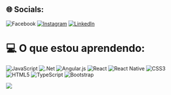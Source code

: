 
## 🌐 Socials:
![Facebook](https://img.shields.io/badge/Facebook-%231877F2.svg?logo=Facebook&logoColor=white) [![Instagram](https://img.shields.io/badge/Instagram-%23E4405F.svg?logo=Instagram&logoColor=white)](https://instagram.com/https://www.instagram.com/domingoscapewa/#) [![LinkedIn](https://img.shields.io/badge/LinkedIn-%230077B5.svg?logo=linkedin&logoColor=white)](https://linkedin.com/in/https://www.linkedin.com/in/domingos-c-ti?utm_source=share&utm_campaign=share_via&utm_content=profile&utm_medium=android_app) 

# 💻 O que estou aprendendo:
![JavaScript](https://img.shields.io/badge/javascript-%23323330.svg?style=for-the-badge&logo=javascript&logoColor=%23F7DF1E) ![.Net](https://img.shields.io/badge/.NET-5C2D91?style=for-the-badge&logo=.net&logoColor=white) ![Angular.js](https://img.shields.io/badge/angular.js-%23E23237.svg?style=for-the-badge&logo=angularjs&logoColor=white) ![React](https://img.shields.io/badge/react-%2320232a.svg?style=for-the-badge&logo=react&logoColor=%2361DAFB) ![React Native](https://img.shields.io/badge/react_native-%2320232a.svg?style=for-the-badge&logo=react&logoColor=%2361DAFB) ![CSS3](https://img.shields.io/badge/css3-%231572B6.svg?style=for-the-badge&logo=css3&logoColor=white) ![HTML5](https://img.shields.io/badge/html5-%23E34F26.svg?style=for-the-badge&logo=html5&logoColor=white) ![TypeScript](https://img.shields.io/badge/typescript-%23007ACC.svg?style=for-the-badge&logo=typescript&logoColor=white) ![Bootstrap](https://img.shields.io/badge/bootstrap-%238511FA.svg?style=for-the-badge&logo=bootstrap&logoColor=white)

[![](https://visitcount.itsvg.in/api?id=DomingosCapewa&icon=0&color=0)](https://visitcount.itsvg.in)

